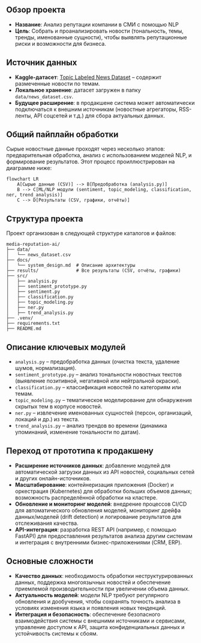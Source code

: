 
## Обзор проекта
- **Название**: Анализ репутации компании в СМИ с помощью NLP  
- **Цель**: Собрать и проанализировать новости (тональность, темы, тренды, именованные сущности), чтобы выявлять репутационные риски и возможности для бизнеса.

## Источник данных
- **Kaggle-датасет**: [Topic Labeled News Dataset](https://www.kaggle.com/datasets/kotartemiy/topic-labeled-news-dataset) – содержит размеченные новости по темам.  
- **Локальное хранение**: датасет загружен в папку `data/news_dataset.csv`.  
- **Будущее расширение**: в продакшене система может автоматически подключаться к внешним источникам (новостные агрегаторы, RSS-ленты, API соцсетей и т.д.) для сбора актуальных данных.

## Общий пайплайн обработки
Сырые новостные данные проходят через несколько этапов: предварительная обработка, анализ с использованием моделей NLP, и формирование результатов. Этот процесс проиллюстрирован на диаграмме ниже:

```mermaid
flowchart LR
    A[Сырые данные (CSV)] --> B[Предобработка (analysis.py)]
    B --> C[ML/NLP модули (sentiment, topic_modeling, classification, ner, trend_analysis)]
    C --> D[Результаты (CSV, графики, отчёты)]
```

## Структура проекта
Проект организован в следующей структуре каталогов и файлов:

```plaintext
media-reputation-ai/
├── data/
│   └── news_dataset.csv
├── docs/
│   └── system_design.md  # Описание архитектуры
├── results/              # Все результаты (CSV, отчёты, графики)
├── src/
│   ├── analysis.py
│   ├── sentiment_prototype.py
│   ├── sentiment.py
│   ├── classification.py
│   ├── topic_modeling.py
│   ├── ner.py
│   ├── trend_analysis.py
├── .venv/
├── requirements.txt
├── README.md
```

## Описание ключевых модулей
- `analysis.py` – предобработка данных (очистка текста, удаление шумов, нормализация).  
- `sentiment_prototype.py` – анализ тональности новостных текстов (выявление позитивной, негативной или нейтральной окраски).  
- `classification.py` – классификация новостей по категориям или темам.  
- `topic_modeling.py` – тематическое моделирование для обнаружения скрытых тем в корпусе новостей.  
- `ner.py` – извлечение именованных сущностей (персон, организаций, локаций и др.) из текста.  
- `trend_analysis.py` – анализ трендов во времени (динамика упоминаний, изменение тональности по датам).

## Переход от прототипа к продакшену
- **Расширение источников данных**: добавление модулей для автоматической загрузки данных из API новостей, социальных сетей и других онлайн-источников.  
- **Масштабирование**: контейнеризация приложения (Docker) и оркестрация (Kubernetes) для обработки больших объемов данных; возможность распределённой обработки на кластере.  
- **Обновление и мониторинг моделей**: внедрение процессов CI/CD для автоматического обновления моделей, мониторинг дрейфа данных/моделей (drift detection) и логирование результатов для отслеживания качества.  
- **API-интеграция**: разработка REST API (например, с помощью FastAPI) для предоставления результатов анализа другим системам и интеграция с внутренними бизнес-приложениями (CRM, ERP).

## Основные сложности
- **Качество данных**: необходимость обработки неструктурированных данных, поддержка многоязычных новостей и обеспечение приемлемой производительности при увеличении объема данных.  
- **Актуальность моделей**: модели NLP требуют регулярного обновления и дообучения, чтобы сохранять точность анализа в условиях изменения языка и появления новых тенденций.  
- **Интеграция и безопасность**: обеспечение безопасного взаимодействия системы с внешними источниками и сервисами, управление доступом к API, защита конфиденциальных данных и устойчивость системы к сбоям.
